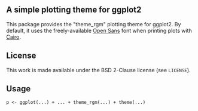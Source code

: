 ## A simple plotting theme for ggplot2

This package provides the "theme_rgm" plotting theme for ggplot2.
By default, it uses the freely-available
[Open Sans](http://www.google.com/fonts/specimen/Open+Sans) font when printing
plots with [Cairo](http://cran.r-project.org/web/packages/Cairo/).

## License

This work is made available under the BSD 2-Clause license (see `LICENSE`).

## Usage

    p <- ggplot(...) + ... + theme_rgm(...) + theme(...)
